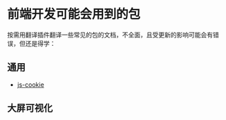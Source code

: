# 前端开发可能会用到的包

按需用翻译插件翻译一些常见的包的文档，不全面，且受更新的影响可能会有错误，但还是得学：

## 通用

- [js-cookie](./js-cookie.md)

## 大屏可视化

